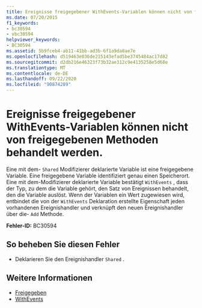 ```yaml
---
title: Ereignisse freigegebener WithEvents-Variablen können nicht von freigegebenen Methoden behandelt werden.
ms.date: 07/20/2015
f1_keywords:
- bc30594
- vbc30594
helpviewer_keywords:
- BC30594
ms.assetid: 5b9fceb4-ab11-41bb-ad3b-6f1a9da8ae7e
ms.openlocfilehash: d519463e036de215143efad5be3745484ac17d82
ms.sourcegitcommit: d2db216e46323f73b32ae312c9e4135258e5d68e
ms.translationtype: MT
ms.contentlocale: de-DE
ms.lasthandoff: 09/22/2020
ms.locfileid: "90874289"
---
```

# <a name="events-of-shared-withevents-variables-cannot-be-handled-by-non-shared-methods"></a>Ereignisse freigegebener WithEvents-Variablen können nicht von freigegebenen Methoden behandelt werden.

Eine mit dem- `Shared` Modifizierer deklarierte Variable ist eine freigegebene Variable. Eine freigegebene Variable identifiziert genau einen Speicherort. Eine mit dem-Modifizierer deklarierte Variable bestätigt `WithEvents` , dass der Typ, zu dem die Variable gehört, den Satz von Ereignissen behandelt, den die Variable auslöst. Wenn der Variablen ein Wert zugewiesen wird, entbindet die von der `WithEvents` Deklaration erstellte Eigenschaft jeden vorhandenen Ereignishandler und verknüpft den neuen Ereignishandler über die- `Add` Methode.  
  
 **Fehler-ID:** BC30594  
  
## <a name="to-correct-this-error"></a>So beheben Sie diesen Fehler  
  
- Deklarieren Sie den Ereignishandler `Shared` .  
  
## <a name="see-also"></a>Weitere Informationen

- [Freigegeben](../modifiers/shared.md)
- [WithEvents](../modifiers/withevents.md)

